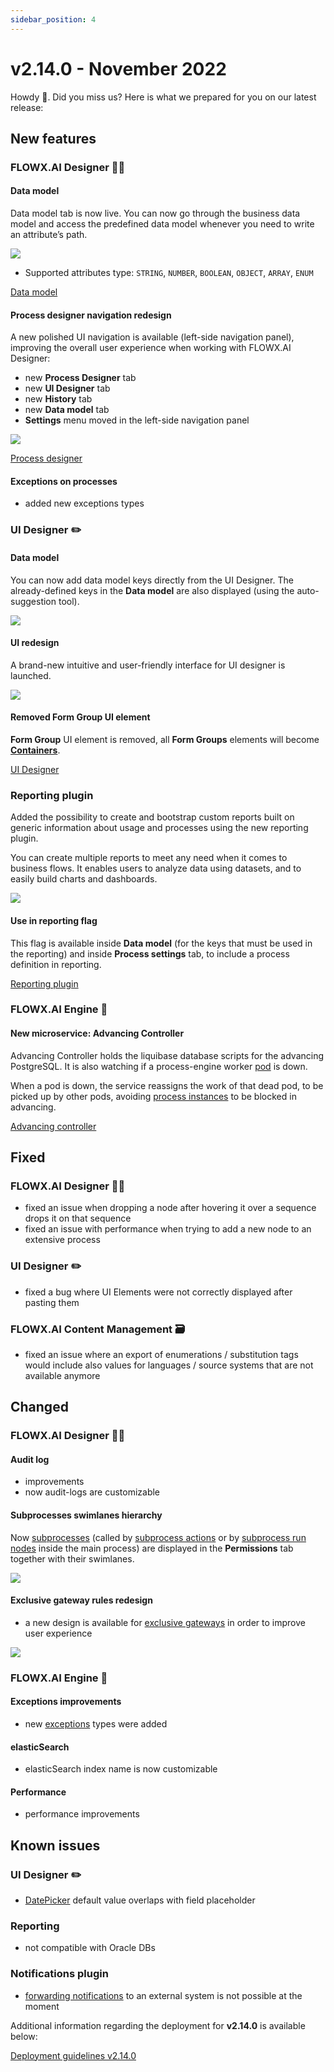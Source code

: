 ```yaml
---
sidebar_position: 4
---
```


# v2.14.0 - November 2022

Howdy :wave:. Did you miss us? Here is what we prepared for you on our latest release:

## **New features**

### FLOWX.AI Designer 👩‍🏭

#### Data model

Data model tab is now live. You can now go through the business data model and access the predefined data model whenever you need to write an attribute’s path.

![](../img/data_model.png)

* Supported attributes type: `STRING`, `NUMBER`, `BOOLEAN`, `OBJECT`, `ARRAY`, `ENUM`


[Data model](/docs/building-blocks/process/process-definition#data-model)

#### Process designer navigation redesign

A new polished UI navigation is available (left-side navigation panel), improving the overall user experience when working with FLOWX.AI Designer:

* new **Process Designer** tab
* new **UI Designer** tab 
* new **History** tab
* new **Data model** tab
* **Settings** menu moved in the left-side navigation panel


![](../img/proc_redesign.gif)

[Process designer](../../docs/building-blocks/process/process-definition#process-designer)

#### Exceptions on processes

* added new exceptions types

### UI Designer ✏️

#### Data model 

You can now add data model keys directly from the UI Designer. The already-defined keys in the **Data model** are also displayed (using the auto-suggestion tool).

![](../img/key_data_model.png)

#### UI redesign

A brand-new intuitive and user-friendly interface for UI designer is launched.

![](../img/ui_designer_new.gif)
 
#### Removed Form Group UI element

**Form Group** UI element is removed, all **Form Groups** elements will become [**Containers**](../../docs/building-blocks/ui-designer/ui-component-types/root-components/container).
  
[UI Designer](../../docs/building-blocks/ui-designer)

### Reporting plugin 

Added the possibility to create and bootstrap custom reports built on generic information about usage and processes using the new reporting plugin. 

You can create multiple reports to meet any need when it comes to business flows. It enables users to analyze data using datasets, and to easily build charts and dashboards.

![](../img/reporting.png)

#### Use in reporting flag

This flag is available inside **Data model** (for the keys that must be used in the reporting) and inside **Process settings** tab, to include a process definition in reporting. 


[Reporting plugin](../../docs/platform-deep-dive/plugins/custom-plugins/reporting)

### FLOWX.AI Engine 🚂

#### New microservice: Advancing Controller

Advancing Controller holds the liquibase database scripts for the advancing PostgreSQL. It is also watching if a process-engine worker [pod](../../docs/platform-overview/frameworks-and-standards/event-driven-architecture-frameworks/intro-to-kubernetes#node--pods) is down. 

When a pod is down, the service reassigns the work of that dead pod, to be picked up by other pods, avoiding [process instances](../../docs/building-blocks/process/active-process/process-instance) to be blocked in advancing.

[Advancing controller](../../docs/platform-deep-dive/core-components/flowx-engine#advancing-controller)

## **Fixed**

### FLOWX.AI Designer 👩‍🏭

* fixed an issue when dropping a node after hovering it over a sequence drops it on that sequence
* fixed an issue with performance when trying to add a new node to an extensive process 

### UI Designer ✏️

* fixed a bug where UI Elements were not correctly displayed after pasting them

### FLOWX.AI Content Management 🗃

* fixed an issue where an export of enumerations / substitution tags would include also values for languages / source systems that are not available anymore
 
## **Changed**

### FLOWX.AI Designer 👩‍🏭

#### Audit log 

* improvements
* now audit-logs are customizable 

#### Subprocesses swimlanes hierarchy 

Now [subprocesses](../../docs/building-blocks/process/subprocess) (called by [subprocess actions](../../docs/building-blocks/node/task-node/start-subprocess-action) or by [subprocess run nodes](../../docs/building-blocks/node/subprocess-run-node) inside the main process) are displayed in the **Permissions** tab together with their swimlanes.

![](../../release-notes/img/swimlane_hierarchy.png)

#### Exclusive gateway rules redesign

* a new design is available for [exclusive gateways](../../docs/building-blocks/node/exclusive-gateway-node) in order to improve user experience

![](../img/gateway_redesign.png)

### FLOWX.AI Engine 🚂

#### Exceptions improvements

* new [exceptions](../../docs/building-blocks/process/active-process/failed-process-start) types were added

#### elasticSearch

* elasticSearch index name is now customizable

#### Performance

* performance improvements

## **Known issues**

### UI Designer ✏️

* [DatePicker](../../docs/building-blocks/ui-designer/ui-component-types/form-elements/datepicker-form-field) default value overlaps with field placeholder

### Reporting

* not compatible with Oracle DBs

### Notifications plugin

* [forwarding notifications](../../docs/platform-deep-dive/plugins/custom-plugins/notifications-plugin/using-notifications-plugin/forwarding-notifications-to-an-external-system) to an external system is not possible at the moment 

Additional information regarding the deployment for **v2.14.0** is available below:

[Deployment guidelines v2.14.0](./deployment-guidelines-v2.14.0)



